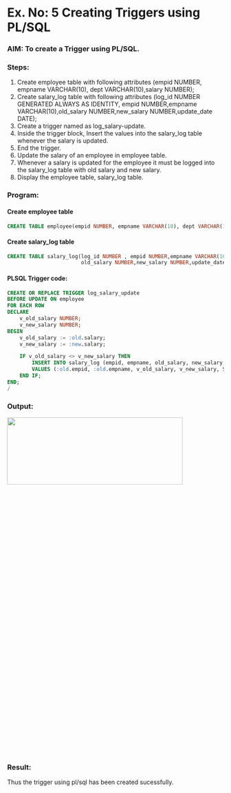 # Ex. No: 5 Creating Triggers using PL/SQL

### AIM: To create a Trigger using PL/SQL.

### Steps:
1. Create employee table with following attributes (empid NUMBER, empname VARCHAR(10), dept VARCHAR(10),salary NUMBER);
2. Create salary_log table with following attributes (log_id NUMBER GENERATED ALWAYS AS IDENTITY, empid NUMBER,empname VARCHAR(10),old_salary NUMBER,new_salary NUMBER,update_date DATE);
3. Create a trigger named as log_salary-update.
4. Inside the trigger block, Insert the values into the salary_log table whenever the salary is updated.
5. End the trigger.
6. Update the salary of an employee in employee table.
7. Whenever a salary is updated for the employee it must be logged into the salary_log table with old salary and new salary.
8. Display the employee table, salary_log table.

### Program:

#### Create employee table
```sql
CREATE TABLE employee(empid NUMBER, empname VARCHAR(10), dept VARCHAR(10),salary NUMBER);
```
#### Create salary_log table
```sql
CREATE TABLE salary_log(log_id NUMBER , empid NUMBER,empname VARCHAR(10),
                        old_salary NUMBER,new_salary NUMBER,update_date DATE);
```
#### PLSQL Trigger code:
```sql
CREATE OR REPLACE TRIGGER log_salary_update
BEFORE UPDATE ON employee
FOR EACH ROW
DECLARE
    v_old_salary NUMBER;
    v_new_salary NUMBER;
BEGIN
    v_old_salary := :old.salary;
    v_new_salary := :new.salary;

    IF v_old_salary <> v_new_salary THEN
        INSERT INTO salary_log (empid, empname, old_salary, new_salary, update_date)
        VALUES (:old.empid, :old.empname, v_old_salary, v_new_salary, SYSDATE);
    END IF;
END;
/
```
### Output:
<img height=20% width=90% src="https://github.com/ROHITJAIND/EX-5-Creating-Triggers-using-PL-SQL/assets/118707073/1c9d1059-d8b3-4c9c-8c90-22247603c800">

### Result:
Thus the trigger using pl/sql has been created sucessfully.
